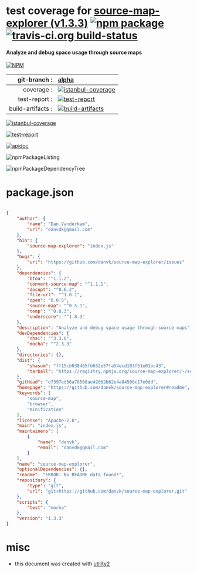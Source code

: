 # test coverage for  [source-map-explorer (v1.3.3)](https://github.com/danvk/source-map-explorer#readme)  [![npm package](https://img.shields.io/npm/v/npmtest-source-map-explorer.svg?style=flat-square)](https://www.npmjs.org/package/npmtest-source-map-explorer) [![travis-ci.org build-status](https://api.travis-ci.org/npmtest/node-npmtest-source-map-explorer.svg)](https://travis-ci.org/npmtest/node-npmtest-source-map-explorer)
#### Analyze and debug space usage through source maps

[![NPM](https://nodei.co/npm/source-map-explorer.png?downloads=true)](https://www.npmjs.com/package/source-map-explorer)

| git-branch : | [alpha](https://github.com/npmtest/node-npmtest-source-map-explorer/tree/alpha)|
|--:|:--|
| coverage : | [![istanbul-coverage](https://npmtest.github.io/node-npmtest-source-map-explorer/build/coverage.badge.svg)](https://npmtest.github.io/node-npmtest-source-map-explorer/build/coverage.html/index.html)|
| test-report : | [![test-report](https://npmtest.github.io/node-npmtest-source-map-explorer/build/test-report.badge.svg)](https://npmtest.github.io/node-npmtest-source-map-explorer/build/test-report.html)|
| build-artifacts : | [![build-artifacts](https://npmtest.github.io/node-npmtest-source-map-explorer/glyphicons_144_folder_open.png)](https://github.com/npmtest/node-npmtest-source-map-explorer/tree/gh-pages/build)|

[![istanbul-coverage](https://npmtest.github.io/node-npmtest-source-map-explorer/build/screenCapture.buildCustomOrg.browser.coverage.html.png)](https://npmtest.github.io/node-npmtest-source-map-explorer/build/coverage.html/index.html)

[![test-report](https://npmtest.github.io/node-npmtest-source-map-explorer/build/screenCapture.buildCustomOrg.browser.%252Fhome%252Ftravis%252Fbuild%252Fnpmtest%252Fnode-npmtest-source-map-explorer%252Ftmp%252Fbuild%252Ftest-report.html.png)](https://npmtest.github.io/node-npmtest-source-map-explorer/build/test-report.html)

[![apidoc](https://npmdoc.github.io/node-npmdoc-source-map-explorer/build/screenCapture.buildApidoc.browser.%252Fhome%252Ftravis%252Fbuild%252Fnpmdoc%252Fnode-npmdoc-source-map-explorer%252Ftmp%252Fbuild%252Fapidoc.html.png)](https://npmdoc.github.io/node-npmdoc-source-map-explorer/build/apidoc.html)

![npmPackageListing](https://npmtest.github.io/node-npmtest-source-map-explorer/build/screenCapture.npmPackageListing.svg)

![npmPackageDependencyTree](https://npmtest.github.io/node-npmtest-source-map-explorer/build/screenCapture.npmPackageDependencyTree.svg)



# package.json

```json

{
    "author": {
        "name": "Dan Vanderkam",
        "url": "danvdk@gmail.com"
    },
    "bin": {
        "source-map-explorer": "index.js"
    },
    "bugs": {
        "url": "https://github.com/danvk/source-map-explorer/issues"
    },
    "dependencies": {
        "btoa": "^1.1.2",
        "convert-source-map": "^1.1.1",
        "docopt": "^0.6.2",
        "file-url": "^1.0.1",
        "open": "0.0.5",
        "source-map": "^0.5.1",
        "temp": "^0.8.3",
        "underscore": "^1.8.3"
    },
    "description": "Analyze and debug space usage through source maps",
    "devDependencies": {
        "chai": "^3.3.0",
        "mocha": "^2.3.3"
    },
    "directories": {},
    "dist": {
        "shasum": "ff15cb038465fb652e57fa54ecd103f51e01bc43",
        "tarball": "https://registry.npmjs.org/source-map-explorer/-/source-map-explorer-1.3.3.tgz"
    },
    "gitHead": "e7397ed56a78568ae42062b62e4a84508c17e0dd",
    "homepage": "https://github.com/danvk/source-map-explorer#readme",
    "keywords": [
        "source-map",
        "browser",
        "minification"
    ],
    "license": "Apache-2.0",
    "main": "index.js",
    "maintainers": [
        {
            "name": "danvk",
            "email": "danvdk@gmail.com"
        }
    ],
    "name": "source-map-explorer",
    "optionalDependencies": {},
    "readme": "ERROR: No README data found!",
    "repository": {
        "type": "git",
        "url": "git+https://github.com/danvk/source-map-explorer.git"
    },
    "scripts": {
        "test": "mocha"
    },
    "version": "1.3.3"
}
```



# misc
- this document was created with [utility2](https://github.com/kaizhu256/node-utility2)
